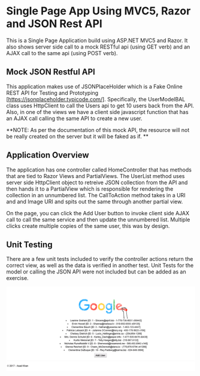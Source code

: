 # Single Page App Using MVC5, Razor and JSON Rest API
This is a Single Page Application build using ASP.NET MVC5 and Razor. It also shows server side call to a mock RESTful api (using GET verb) and an AJAX call to the same api (using POST verb).

## Mock JSON Restful API
This application makes use of JSONPlaceHolder which is a Fake Online REST API for Testing and Prototyping [https://jsonplaceholder.typicode.com/]. Specifically, the UserModelBAL class uses HttpClient to call the Users api to get 10 users back from the API. Also, in one of the views we have a client side javascript function that has an AJAX call calling the same API to create a new user. 

**NOTE: As per the documentation of this mock API, the resource will not be really created on the server but it will be faked as if. **

## Application Overview

The application has one controller called HomeController that has methods that are tied to Razor Views and PartialViews. The UserList method uses server side HttpClient object to retreive JSON collection from the API and then hands it to a PartialView which is responsible for rendering the collection in an unnumbered list. The CallToAction method takes in a URI and and Image URI and spits out the same through another partial view. 

On the page, you can click the Add User button to invoke client side AJAX call to call the same service and then update the unnumbered list. Multiple clicks create multiple copies of the same user, this was by design. 

## Unit Testing

There are a few unit tests included to verify the controller actions return the correct view, as well as the data is verified in another test. Unit Tests for the model or calling the JSON API were not included but can be added as an exercise. 

![alt tag](https://raw.githubusercontent.com/asadikhan/MVC-Razor/master/WebApplication-Razor/images/Screenshot.png)